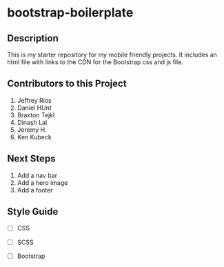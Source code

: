 # bootstrap-boilerplate

## Description 

This is my starter repository for my mobile friendly projects. It includes an html file with links to the CDN for the Bootstrap css and js file.

## Contributors to this Project
1. Jeffrey Rios
2. Daniel HUnt
3. Braxton Tejkl
4. Dinash Lal
5. Jeremy H.
6. Ken Kubeck

## Next Steps
1. Add a nav bar
2. Add  a hero image
3. Add a footer

## Style Guide 

- [ ] CSS
- [ ] SCSS
- [ ] Bootstrap

